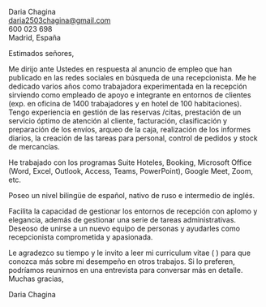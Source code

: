 Daria Chagina  
daria2503chagina@gmail.com  
600 023 698  
Madrid, España  

  
  
Estimados señores,

Me dirijo ante Ustedes en respuesta al anuncio de empleo que han publicado en las redes sociales en búsqueda de una recepcionista. Me he dedicado varios años como trabajadora experimentada en la recepción sirviendo como empleado de apoyo e integrante en entornos de clientes (exp. en oficina de 1400 trabajadores y en hotel de 100 habitaciones). Tengo experiencia en gestión de las reservas /citas, prestación de un servicio óptimo de atención al cliente, facturación, clasificación y preparación de los envíos, arqueo de la caja, realización de los informes diarios, la creación de las tareas para personal, control de pedidos y stock de mercancías. 

He trabajado con los programas Suite Hoteles, Booking, Microsoft Office (Word, Excel, Outlook, Access, Teams, PowerPoint), Google Meet, Zoom, etc. 

Poseo un nivel bilingüe de español, nativo de ruso e intermedio de inglés.

Facilita la capacidad de gestionar los entornos de recepción con aplomo y elegancia, además de gestionar una serie de tareas administrativas. Deseoso de unirse a un nuevo equipo de personas y ayudarles como recepcionista comprometida y apasionada.

Le agradezco su tiempo y le invito a leer mi curriculum vitae (   ) para que conozca más sobre mi desempeño en otros trabajos. Si lo preferen, podríamos reunirnos en una entrevista para conversar más en detalle.
Muchas gracias,  
  
  

Daria Chagina
